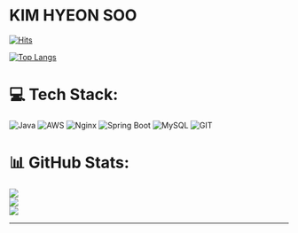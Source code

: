 # KIM HYEON SOO

[![Hits](https://hits.seeyoufarm.com/api/count/incr/badge.svg?url=https%3A%2F%2Fgithub.com%2FHyeonsoo0625&count_bg=%23FF8A8A&title_bg=%23FF6262&icon=&icon_color=%23E7E7E7&title=hits&edge_flat=false)](https://hits.seeyoufarm.com)

[![Top Langs](https://github-readme-stats.vercel.app/api/top-langs/?username=hyeonsoo0625)](https://github.com/anuraghazra/github-readme-stats)

# 💻 Tech Stack:

![Java](https://img.shields.io/badge/java-%23ED8B00.svg?style=for-the-badge&logo=openjdk&logoColor=white) ![AWS](https://img.shields.io/badge/AWS-%23FF9900.svg?style=for-the-badge&logo=amazon-aws&logoColor=white) ![Nginx](https://img.shields.io/badge/nginx-%23009639.svg?style=for-the-badge&logo=nginx&logoColor=white) ![Spring Boot](https://img.shields.io/badge/SpringBoot-6DB33F?style=for-the-badge&logo=spring&logoColor=white) ![MySQL](https://img.shields.io/badge/mysql-%2300000f.svg?style=for-the-badge&logo=mysql&logoColor=white) ![GIT](https://img.shields.io/badge/Git-fc6d26?style=for-the-badge&logo=git&logoColor=white)

# 📊 GitHub Stats:

![](https://github-readme-stats.vercel.app/api?username=hyeonsoo0625&theme=dark&hide_border=false&include_all_commits=true&count_private=true)<br/>
![](https://github-readme-streak-stats.herokuapp.com/?user=hyeonsoo0625&theme=dark&hide_border=false)<br/>
![](https://github-readme-stats.vercel.app/api/top-langs/?username=hyeonsoo0625&theme=dark&hide_border=false&include_all_commits=true&count_private=true&layout=compact)

---



<!-- Proudly created with GPRM ( https://gprm.itsvg.in ) -->
